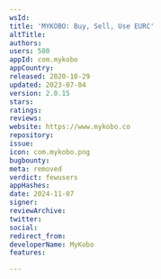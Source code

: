 ```yaml
---
wsId: 
title: 'MYKOBO: Buy, Sell, Use EURC'
altTitle: 
authors: 
users: 500
appId: com.mykobo
appCountry: 
released: 2020-10-29
updated: 2023-07-04
version: 2.0.15
stars: 
ratings: 
reviews: 
website: https://www.mykobo.co
repository: 
issue: 
icon: com.mykobo.png
bugbounty: 
meta: removed
verdict: fewusers
appHashes: 
date: 2024-11-07
signer: 
reviewArchive: 
twitter: 
social: 
redirect_from: 
developerName: MyKobo
features: 

---
```


